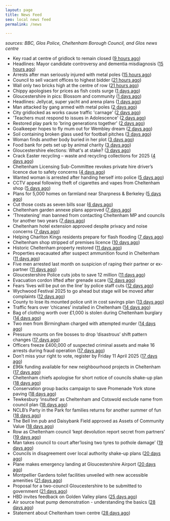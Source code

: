 ```yaml
---
layout: page
title: News Feed
seo: local news feed
permalink: /news

---
```


_sources: BBC, Glos Police, Cheltenham Borough Council, and Glos news centre_

<!-- news_marker starts -->
- Key road at centre of gridlock to remain closed ([9 hours ago](https://www.bbc.com/news/articles/cqx493jqx0jo))
- Headlines: Mayor candidate controversy and dementia misdiagnosis ([15 hours ago](https://www.bbc.com/news/articles/c9851440re5o))
- Arrests after man seriously injured with metal poles ([15 hours ago](https://www.bbc.com/news/articles/c8ep7l8xr8do))
- Council to sell vacant offices to highest bidder ([21 hours ago](https://www.bbc.com/news/articles/c0kxvgmx3d2o))
- Wall only two bricks high at the centre of row ([21 hours ago](https://www.bbc.com/news/articles/cx28mpndr5do))
- Chippy apologises for prices as fish costs surge ([1 days ago](https://www.bbc.com/news/articles/cx2w4lqz73no))
- Gloucestershire in pics: Blossom and community ([1 days ago](https://www.bbc.com/news/articles/cy9vj3jqjw0o))
- Headlines: Jellycat, super yacht and arena plans ([1 days ago](https://www.bbc.com/news/articles/ce92ge1xemro))
- Man attacked by gang armed with metal poles ([2 days ago](https://www.bbc.com/news/articles/cj3xe562vk1o))
- City gridlocked as works cause traffic 'carnage' ([2 days ago](https://www.bbc.com/news/articles/cvgpm33k2zzo))
- 'Teachers must respond to issues in Adolescence' ([2 days ago](https://www.bbc.com/news/articles/cyvq7qqrvy0o))
- Restored play park to 'bring generations together' ([2 days ago](https://www.bbc.com/news/articles/ckgemkgryl9o))
- Goalkeeper hopes to fly mum out for Wembley dream ([2 days ago](https://www.bbc.com/news/articles/cd02e2pymjyo))
- Soil containing broken glass used for football pitches ([3 days ago](https://www.bbc.com/news/articles/cly52n7l3ryo))
- Woman finds another body buried in her plot ([3 days ago](https://www.bbc.com/news/articles/cq80q7kj3k3o))
- Food bank for pets set up by animal charity ([3 days ago](https://www.bbc.com/news/articles/c15v338xdqqo))
- Gloucestershire elections: What's at stake? ([3 days ago](https://www.bbc.com/news/articles/c74323j87xqo))
- Crack Easter recycling – waste and recycling collections for 2025 ([4 days ago](https://www.cheltenham.gov.uk/news/article/3002/crack_easter_recycling_%E2%80%93_waste_and_recycling_collections_for_2025))
- Cheltenham Licensing Sub-Committee revokes private hire driver’s licence due to safety concerns ([4 days ago](https://www.cheltenham.gov.uk/news/article/3001/cheltenham_licensing_sub-committee_revokes_private_hire_drivers_licence_due_to_safety_concerns))
- Wanted woman is arrested after handing herself into police ([5 days ago](https://gloucesternewscentre.co.uk/wanted-woman-is-arrested-after-handing-herself-into-police/))
- CCTV appeal following theft of cigarettes and vapes from Cheltenham shop ([5 days ago](https://gloucesternewscentre.co.uk/cctv-appeal-following-theft-of-cigarettes-and-vapes-from-cheltenham-shop/))
- Plans for 5,000 homes on farmland near Sharpness & Berkeley ([5 days ago](https://www.bbc.co.uk/sounds/play/p0l1v3k3))
- Cut those costs as seven bills soar ([6 days ago](https://www.bbc.co.uk/sounds/play/p0l1mstk))
- Cheltenham garden annexe plans approved ([7 days ago](https://gloucesternewscentre.co.uk/cheltenham-garden-annexe-plans-approved/))
- ‘Threatening’ man banned from contacting Cheltenham MP and councils for another two years ([7 days ago](https://gloucesternewscentre.co.uk/threatening-man-banned-from-contacting-cheltenham-mp-and-councils-for-another-two-years/))
- Cheltenham hotel extension approved despite privacy and noise concerns ([7 days ago](https://gloucesternewscentre.co.uk/cheltenham-hotel-extension-approved-despite-privacy-and-noise-concerns/))
- Helping Charlton Kings residents prepare for flash flooding ([7 days ago](https://www.cheltenham.gov.uk/news/article/3000/helping_charlton_kings_residents_prepare_for_flash_flooding))
- Cheltenham shop stripped of premises licence ([10 days ago](https://gloucesternewscentre.co.uk/cheltenham-shop-stripped-of-premises-licence/))
- Historic Cheltenham property restored ([11 days ago](https://gloucesternewscentre.co.uk/historic-cheltenham-property-restored/))
- Properties evacauated after suspect ammunition found in Cheltenham ([11 days ago](https://gloucesternewscentre.co.uk/propeties-evacauated-after-suspect-ammuintion-found-in-cheltenham/))
- Five men arrested last month on suspicion of raping their partner or ex-partner ([11 days ago](https://gloucesternewscentre.co.uk/five-men-arrested-last-month-on-suspicion-of-raping-their-partner-or-ex-partner/))
- Gloucestershire Police cuts jobs to save 12 million ([11 days ago](https://www.bbc.co.uk/sounds/play/p0l0mzhx))
- Evacuation cordon lifted after grenade scare ([12 days ago](https://gloucesternewscentre.co.uk/evacuation-cordon-lifted-after-grenade-scare/))
- Fears ‘lives will be put on the line’ by police staff cuts ([12 days ago](https://gloucesternewscentre.co.uk/fears-lives-will-be-put-on-the-line-by-police-staff-cuts/))
- Wychwood Festival 2025 to go ahead but stage will be moved after complaints ([12 days ago](https://gloucesternewscentre.co.uk/wychwood-festival-2025-to-go-ahead-but-stage-will-be-moved-after-complaints/))
- County to lose its mounted police unit in cost savings plan ([13 days ago](https://gloucesternewscentre.co.uk/county-to-lose-its-mounted-police-unit-in-cost-savings-plan/))
- Traffic fears over ‘chicanes’ installed in Cheltenham ([14 days ago](https://gloucesternewscentre.co.uk/traffic-fears-over-chicanes-installed-in-cheltenham/))
- Bag of clothing worth over £1,000 is stolen during Cheltenham burglary ([14 days ago](https://gloucesternewscentre.co.uk/bag-of-clothing-worth-over-1000-is-stolen-during-cheltenham-burglary/))
- Two men from Birmingham charged with attempted murder ([14 days ago](https://gloucesternewscentre.co.uk/two-men-from-birmingham-charged-with-attempted-murder/))
- Pressure mounts on fire bosses to drop ‘disastrous’ shift pattern changes ([17 days ago](https://gloucesternewscentre.co.uk/pressure-mounts-on-fire-bosses-to-drop-disastrous-shift-pattern-changes/))
- Officers freeze £400,000 of suspected criminal assets and make 16 arrests during fraud operation ([17 days ago](https://gloucesternewscentre.co.uk/officers-freeze-400000-of-suspected-criminal-assets-and-make-16-arrests-during-fraud-operation/))
- Don’t miss your right to vote, register by Friday 11 April 2025 ([17 days ago](https://www.cheltenham.gov.uk/news/article/2999/dont_miss_your_right_to_vote_register_by_friday_11_april_2025))
- £96k funding available for new neighbourhood projects in Cheltenham ([17 days ago](https://www.cheltenham.gov.uk/news/article/2998/96k_funding_available_for_new_neighbourhood_projects_in_cheltenham))
- Cheltenham chiefs apologise for short notice of councils shake-up plan ([18 days ago](https://gloucesternewscentre.co.uk/cheltenham-chiefs-apologise-for-short-notice-of-councils-shake-up-plan/))
- Conservation group backs campaign to save Promenade York stone paving ([18 days ago](https://gloucesternewscentre.co.uk/conservation-group-backs-campaign-to-save-promenade-york-stone-paving/))
- Tewkesbury ‘insulted’ as Cheltenham and Cotswold exclude name from council plan ([18 days ago](https://gloucesternewscentre.co.uk/tewkesbury-insulted-as-cheltenham-and-cotswold-exclude-name-from-council-plan/))
- NCLB’s Party in the Park for families returns for another summer of fun ([18 days ago](https://www.cheltenham.gov.uk/news/article/2997/nclbs_party_in_the_park_for_families_returns_for_another_summer_of_fun))
- The Bell Inn pub and Daisybank Field approved as Assets of Community Value ([18 days ago](https://www.cheltenham.gov.uk/news/article/2996/the_bell_inn_pub_and_daisybank_field_approved_as_assets_of_community_value))
- Row as Cheltenham council ‘kept devolution report secret from partners’ ([19 days ago](https://gloucesternewscentre.co.uk/row-as-cheltenham-council-kept-devolution-report-secret-from-partners/))
- Man takes council to court after’losing two tyres to pothole damage’ ([19 days ago](https://gloucesternewscentre.co.uk/man-takes-council-to-court-afterlosing-two-tyres-to-pothole-damage/))
- Councils in disagreement over local authority shake-up plans ([20 days ago](https://gloucesternewscentre.co.uk/councils-in-disagreement-over-local-authority-shake-up-plans/))
- Plane makes emergency landing at Gloucestershire Airport ([20 days ago](https://gloucesternewscentre.co.uk/plane-makes-emergency-landing-at-gloucestershire-airport/))
- Montpellier Gardens toilet facilities unveiled with new accessible amenities ([21 days ago](https://www.cheltenham.gov.uk/news/article/2995/montpellier_gardens_toilet_facilities_unveiled_with_new_accessible_amenities))
- Proposal for a two-council Gloucestershire to be submitted to government ([21 days ago](https://www.cheltenham.gov.uk/news/article/2994/proposal_for_a_two-council_gloucestershire_to_be_submitted_to_government))
- HBD invites feedback on Golden Valley plans ([25 days ago](https://www.cheltenham.gov.uk/news/article/2993/hbd_invites_feedback_on_golden_valley_plans))
- Air source heat pump demonstration - understanding the basics ([28 days ago](https://www.cheltenham.gov.uk/news/article/2992/air_source_heat_pump_demonstration_-_understanding_the_basics))
- Statement about Cheltenham town centre ([28 days ago](https://www.cheltenham.gov.uk/news/article/2991/statement_about_cheltenham_town_centre))

<!-- news_marker ends -->
